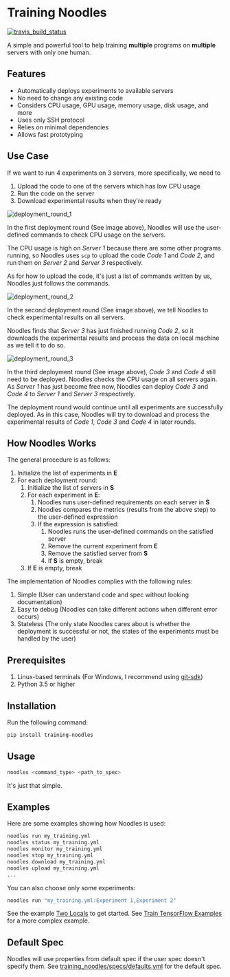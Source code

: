 # Training Noodles

[![travis_build_status](https://travis-ci.com/sc420/training-noodles.svg?branch=master)](https://travis-ci.com/sc420/training-noodles)

A simple and powerful tool to help training **multiple** programs on **multiple** servers with only one human.

## Features

* Automatically deploys experiments to available servers
* No need to change any existing code
* Considers CPU usage, GPU usage, memory usage, disk usage, and more
* Uses only SSH protocol
* Relies on minimal dependencies
* Allows fast prototyping

## Use Case

If we want to run 4 experiments on 3 servers, more specifically, we need to

1. Upload the code to one of the servers which has low CPU usage
2. Run the code on the server
3. Download experimental results when they're ready

![deployment_round_1](https://github.com/sc420/training-noodles/raw/master/images/round_1.png)

In the first deployment round (See image above), Noodles will use the user-defined commands to check CPU usage on the servers.

The CPU usage is high on *Server 1* because there are some other programs running, so Noodles uses `scp` to upload the code *Code 1* and *Code 2*, and run them on *Server 2* and *Server 3* respectively.

As for how to upload the code, it's just a list of commands written by us, Noodles just follows the commands.

![deployment_round_2](https://github.com/sc420/training-noodles/raw/master/images/round_2.png)

In the second deployment round (See image above), we tell Noodles to check experimental results on all servers.

Noodles finds that *Server 3* has just finished running *Code 2*, so it downloads the experimental results and process the data on local machine as we tell it to do so.

![deployment_round_3](https://github.com/sc420/training-noodles/raw/master/images/round_3.png)

In the third deployment round (See image above), *Code 3* and *Code 4* still need to be deployed. Noodles checks the CPU usage on all servers again. As *Server 1* has just become free now, Noodles can deploy *Code 3* and *Code 4* to *Server 1* and *Server 3* respectively.

The deployment round would continue until all experiments are successfully deployed. As in this case, Noodles will try to download and process the experimental results of *Code 1*, *Code 3* and *Code 4* in later rounds.

## How Noodles Works

The general procedure is as follows:

1. Initialize the list of experiments in **E**
2. For each deployment round:
    1. Initialize the list of servers in **S**
    2. For each experiment in **E**:
        1. Noodles runs user-defined requirements on each server in **S**
        2. Noodles compares the metrics (results from the above step) to the user-defined expression
        3. If the expression is satisfied:
            1. Noodles runs the user-defined commands on the satisfied server
            2. Remove the current experiment from **E**
            3. Remove the satisfied server from **S**
            4. If **S** is empty, break
    3. If **E** is empty, break

The implementation of Noodles complies with the following rules:

1. Simple (User can understand code and spec without looking documentation)
2. Easy to debug (Noodles can take different actions when different error occurs)
3. Stateless (The only state Noodles cares about is whether the deployment is successful or not, the states of the experiments must be handled by the user)

## Prerequisites

1. Linux-based terminals (For Windows, I recommend using [git-sdk](https://github.com/git-for-windows/build-extra/releases))
2. Python 3.5 or higher

## Installation

Run the following command:

```bash
pip install training-noodles
```

## Usage

```bash
noodles <command_type> <path_to_spec>
```

It's just that simple.

## Examples

Here are some examples showing how Noodles is used:

```bash
noodles run my_training.yml
noodles status my_training.yml
noodles monitor my_training.yml
noodles stop my_training.yml
noodles download my_training.yml
noodles upload my_training.yml
...
```

You can also choose only some experiments:

```bash
noodles run "my_training.yml:Experiment 1,Experiment 2"
```

See the example [Two Locals](https://github.com/sc420/training-noodles/tree/master/examples/two_locals) to get started. See [Train TensorFlow Examples](https://github.com/sc420/training-noodles/tree/master/examples/train_tensorflow_examples) for a more complex example.

## Default Spec

Noodles will use properties from default spec if the user spec doesn't specify them. See [training_noodles/specs/defaults.yml](https://github.com/sc420/training-noodles/blob/master/training_noodles/specs/defaults.yml) for the default spec.
